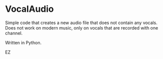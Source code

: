 # VocalAudio

Simple code that creates a new audio file that does not contain any vocals. Does not work on modern music, only on vocals that are recorded with one channel. 

Written in Python.

EZ
